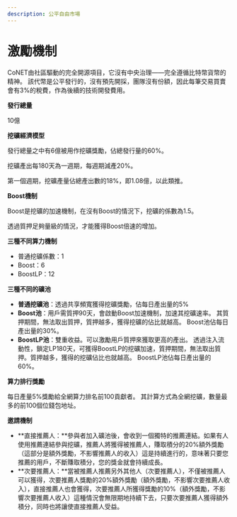 ```yaml
---
description: 公平自由市場
---
```


# 激勵機制

CoNET由社區驅動的完全開源項目，它沒有中央治理——完全遵循比特幣貨幣的精神。 該代幣是公平發行的，沒有預先開採，團隊沒有份額，因此每筆交易買賣會有3%的稅費，作為後續的技術開發費用。

**發行總量**

10億

**挖礦經濟模型**

發行總量之中有6億被用作挖礦獎勵，佔總發行量的60%。

挖礦產出每180天為一週期，每週期減產20%。

第一個週期，挖礦產量佔總產出數的18%，即1.08億，以此類推。

**Boost機制**

Boost是挖礦的加速機制，在沒有Boost的情況下，挖礦的係數為1.5。

透過質押足夠量級的情況，才能獲得Boost倍速的增加。

**三種不同算力機制**

* 普通挖礦係數：1
* Boost：6
* BoostLP：12

**三種不同的礦池**

* **普通挖礦池**：透過共享頻寬獲得挖礦獎勵，佔每日產出量的5%
* **Boost池**：用戶需質押90天，會啟動Boost加速機制，加速其挖礦速率。 其質押期間，無法取出質押，質押越多，獲得挖礦的佔比就越高。 Boost池佔每日產出量的30%。
* **BoostLP池**：雙重收益。可以激勵用戶質押來獲取更高的產出。 透過注入流動性，鎖定LP180天，可獲得BoostLP的挖礦加速，質押期間，無法取出質押。質押越多，獲得的挖礦佔比也就越高。 BoostLP池佔每日產出量的60%。

**算力排行獎勵**

每日產量5%獎勵給全網算力排名前100貢獻者。 其計算方式為全網挖礦，數量最多的前100個位錢包地址。

**邀請機制**

* **直接推薦人：**參與者加入礦池後，會收到一個獨特的推薦連結。如果有人使用推薦連結參與挖礦，推薦人將獲得被推薦人，賺取積分的20%額外獎勵（這部分是額外獎勵，不影響推薦人的收入）這是持續進行的，意味著只要您推薦的用戶，不斷賺取積分，您的獎金就會持續成長。
* **次要推薦人：**當被推薦人推薦另外其他人（次要推薦人），不僅被推薦人可以獲得，次要推薦人獎勵的20%額外獎勵（額外獎勵，不影響次要推薦人收入），直接推薦人也會獲得，次要推薦人所獲得獎勵的10%（額外獎勵，不影響次要推薦人收入）這種情況會無限期地持續下去，只要次要推薦人獲得額外積分，同時也將讓使直接推薦人受益。
